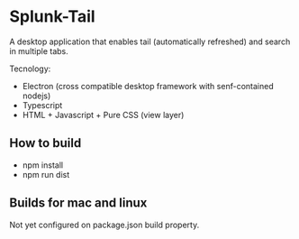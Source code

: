 # Splunk-Tail

A desktop application that enables tail (automatically refreshed) and search in multiple tabs.

Tecnology:
- Electron (cross compatible desktop framework with senf-contained nodejs)
- Typescript
- HTML + Javascript + Pure CSS (view layer)

## How to build

- npm install
- npm run dist

## Builds for mac and linux

Not yet configured on package.json build property. 
